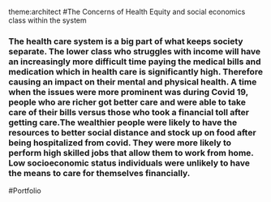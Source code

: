 theme:architect
#The Concerns of Health Equity and social economics class within the system
### The health care system is a big part of what keeps society separate. The lower class who struggles with income will have an increasingly more difficult time paying the medical bills and medication which in health care is significantly high. Therefore causing an impact on their mental and physical health. A time when the issues were more prominent was during Covid 19, people who are richer got better care and were able to take care of their bills versus those who took a financial toll after getting care.The wealthier people were likely to have the resources to better social distance and stock up on food after being hospitalized from covid. They were more likely to perform high skilled jobs that allow them to work from home. Low socioeconomic status individuals were unlikely to have the means to care for themselves financially. 
#Portfolio
